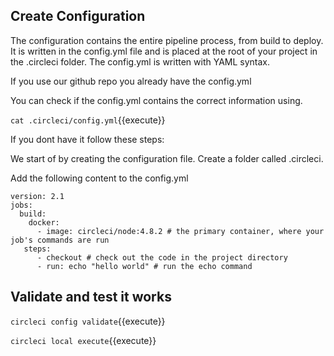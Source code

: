 ## Create Configuration

The configuration contains the entire pipeline process, from build to deploy. It is written in the config.yml file and is placed at the root of your project in the .circleci folder. The config.yml is written with YAML syntax.

If you use our github repo you already have the config.yml

You can check if the config.yml contains the correct information using.

`cat .circleci/config.yml`{{execute}}

If you dont have it follow these steps:

We start of by creating the configuration file. Create a folder called .circleci.

Add the following content to the config.yml 
```
version: 2.1
jobs:
  build:
    docker: 
      - image: circleci/node:4.8.2 # the primary container, where your job's commands are run
   steps:
      - checkout # check out the code in the project directory
      - run: echo "hello world" # run the echo command
```



## Validate and test it works

`circleci config validate`{{execute}}


`circleci local execute`{{execute}}

